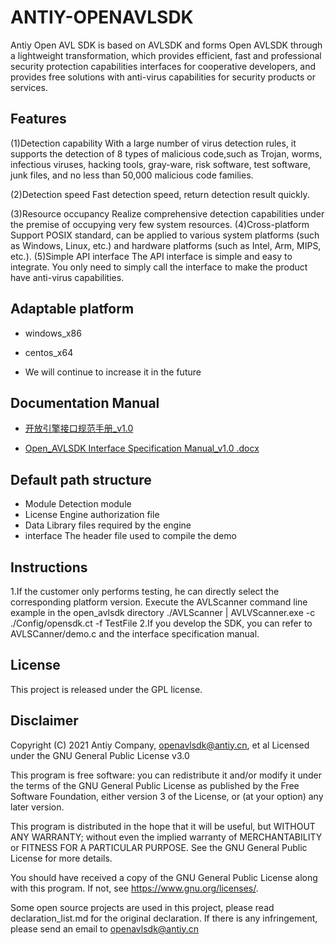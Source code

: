 # ANTIY-OPENAVLSDK
Antiy Open AVL SDK is based on AVLSDK and forms Open AVLSDK through a lightweight transformation, which provides efficient, fast and professional security protection capabilities interfaces for cooperative developers, and provides free solutions with anti-virus capabilities for security products or services.

## Features 
(1)Detection capability
	With a large number of virus detection rules, it supports the detection of 8 types of malicious code,such as Trojan, worms, infectious viruses, hacking tools, gray-ware, risk software, test software, junk files, and no less than 50,000 malicious code families.
	
(2)Detection speed
	Fast detection speed, return detection result quickly.
	
(3)Resource occupancy
	Realize comprehensive detection capabilities under the premise of occupying very few system resources.
(4)Cross-platform
	Support POSIX standard, can be applied to various system platforms (such as Windows, Linux, etc.) and hardware platforms (such as Intel, Arm, MIPS, etc.).
(5)Simple API interface
	The API interface is simple and easy to integrate.
	You only need to simply call the interface to make the product have anti-virus capabilities. 


## Adaptable platform

- windows_x86

- centos_x64

- We will continue to increase it in the future


## Documentation Manual

* [开放引擎接口规范手册_v1.0](doc/开放引擎接口规范手册_v1.0.docx)

* [Open_AVLSDK Interface Specification Manual_v1.0 .docx]()


## Default path structure
* 	Module   Detection module
*	License   Engine authorization file
*	Data   Library files required by the engine
*	interface   The header file used to compile the demo


## Instructions  
1.If the customer only performs testing, he can directly select the corresponding platform version. Execute the AVLScanner command line example in the open_avlsdk directory ./AVLScanner | AVLVScanner.exe -c ./Config/opensdk.ct -f TestFile 
2.If you develop the SDK, you can refer to AVLSCanner/demo.c and the interface specification manual. 

	
## License
This project is released under the GPL license.	
	
## Disclaimer
Copyright (C) 2021 Antiy Company, <openavlsdk@antiy.cn>, et al
  Licensed under the GNU General Public License v3.0

  This program is free software: you can redistribute it and/or modify
it under the terms of the GNU General Public License as published by
the Free Software Foundation, either version 3 of the License, or
(at your option) any later version.

  This program is distributed in the hope that it will be useful,
but WITHOUT ANY WARRANTY; without even the implied warranty of
MERCHANTABILITY or FITNESS FOR A PARTICULAR PURPOSE.  See the
GNU General Public License for more details.

  You should have received a copy of the GNU General Public License
along with this program.  If not, see <https://www.gnu.org/licenses/>.

  Some open source projects are used in this project, please read declaration_list.md for the original declaration.
  If there is any infringement, please send an email to <openavlsdk@antiy.cn> 


